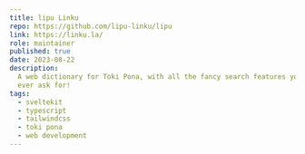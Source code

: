 ```yaml
---
title: lipu Linku
repo: https://github.com/lipu-linku/lipu
link: https://linku.la/
role: maintainer
published: true
date: 2023-08-22
description:
  A web dictionary for Toki Pona, with all the fancy search features you could
  ever ask for!
tags:
  - sveltekit
  - typescript
  - tailwindcss
  - toki pona
  - web development
---
```

